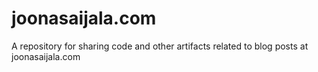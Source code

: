 # joonasaijala.com
A repository for sharing code and other artifacts related to blog posts at joonasaijala.com
